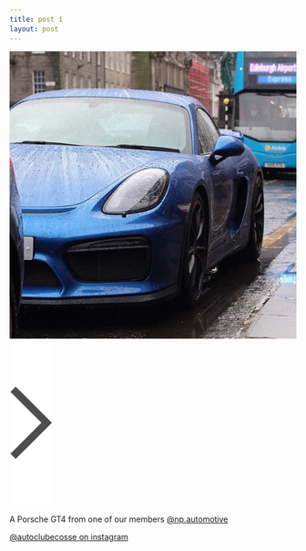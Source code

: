 ```yaml
---
title: post 1
layout: post
---
```

![post-1](https://github.com/autoclubecosse/autoclubecosse.github.io/blob/master/_assets/post-1.jpg?raw=true)[![button](https://github.com/autoclubecosse/autoclubecosse.github.io/blob/master/_assets/next.png?raw=true)](https://autoclubecosse.github.io/2016/02/26/post-002.html)

A Porsche GT4 from one of our members [@np.automotive](https://www.instagram.com/np.automotive/?hl=en) 

[@autoclubecosse on instagram](https://www.instagram.com/autoclubecosse/?hl=en)

